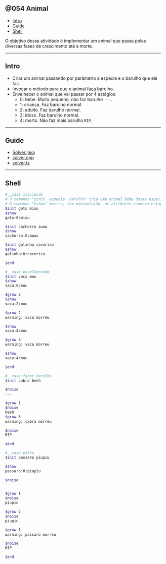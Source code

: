 ## @054 Animal

<!-- toc -->
- [Intro](#intro)
- [Guide](#guide)
- [Shell](#shell)
<!-- toc -->

O objetivo dessa atividade é implementar um animal que passa pelas diversas fases de crescimento até a morte.

***

## Intro

- Criar um animal passando por parâmetro a espécie e o barulho que ele faz.
- Invocar o método para que o animal faça barulho.
- Envelhecer o animal que vai passar por 4 estágios:
  - 0: bebe. Muito pequeno, não faz barulho `---`.
  - 1: criança. Faz barulho normal.
  - 2: adulto. Faz barulho normal.
  - 3: idoso. Faz barulho normal.
  - 4: morto. Não faz mais barulho `RIP`.

***

## Guide

- [Solver.java](https://raw.githubusercontent.com/qxcodepoo/arcade/master/base/054/.cache/draft.java)
- [solver.cpp](https://raw.githubusercontent.com/qxcodepoo/arcade/master/base/054/.cache/draft.cpp)
- [solver.ts](https://raw.githubusercontent.com/qxcodepoo/arcade/master/base/054/.cache/draft.ts)

***

## Shell

```bash
#__case iniciando
# O comando "$init _especie _barulho" cria uma animal bebe dessa especie
# O comando "$show" mostra, sem manipulação, os atributos especie:estagio:barulho
$init gato miau
$show
gato:0:miau

$init cachorro auau
$show
cachorro:0:auau

$init galinha cocorico
$show
galinha:0:cocorico

$end
```

```bash
#__case envelhecendo
$init vaca muu
$show
vaca:0:muu

$grow 2
$show
vaca:2:muu

$grow 2
warning: vaca morreu

$show
vaca:4:muu

$grow 3
warning: vaca morreu

$show
vaca:4:muu

$end
```

```bash
#__case fazer barulho
$init cabra beeh

$noise
---

$grow 1
$noise
beeh
$grow 3
warning: cabra morreu

$noise
RIP

$end
```

```bash
#__case extra
$init passaro piupiu

$show
passaro:0:piupiu

$noise
---

$grow 1
$noise
piupiu

$grow 2
$noise
piupiu

$grow 1
warning: passaro morreu

$noise
RIP

$end
```

